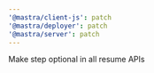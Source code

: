 ```yaml
---
'@mastra/client-js': patch
'@mastra/deployer': patch
'@mastra/server': patch
---
```


Make step optional in all resume APIs
